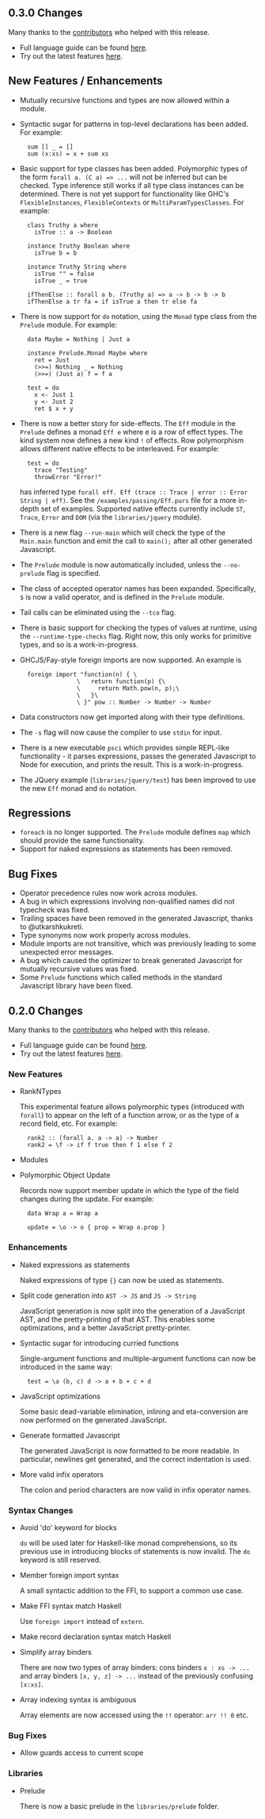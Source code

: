 ## 0.3.0 Changes

Many thanks to the [contributors](https://github.com/paf31/purescript/graphs/contributors) who helped with this release.

- Full language guide can be found [here](http://functorial.com/purescript).
- Try out the latest features [here](http://tryps.functorial.com).

## New Features / Enhancements

- Mutually recursive functions and types are now allowed within a module.
- Syntactic sugar for patterns in top-level declarations has been added. For example:

        sum [] _ = []
        sum (x:xs) = x + sum xs

- Basic support for type classes has been added. Polymorphic types of the form `forall a. (C a) => ...` will not be inferred but can be checked. Type inference still works if all type class instances can be determined. There is not yet support for functionality like GHC's `FlexibleInstances`, `FlexibleContexts` or `MultiParamTypesClasses`. For example:
 
        class Truthy a where
          isTrue :: a -> Boolean
  
        instance Truthy Boolean where
          isTrue b = b
  
        instance Truthy String where
          isTrue "" = false
          isTrue _ = true
  
        ifThenElse :: forall a b. (Truthy a) => a -> b -> b -> b
        ifThenElse a tr fa = if isTrue a then tr else fa

- There is now support for `do` notation, using the `Monad` type class from the `Prelude` module. For example:

        data Maybe = Nothing | Just a
        
        instance Prelude.Monad Maybe where
          ret = Just
          (>>=) Nothing _ = Nothing
          (>>=) (Just a) f = f a
          
        test = do
          x <- Just 1
          y <- Just 2
          ret $ x + y
          
- There is now a better story for side-effects. The `Eff` module in the `Prelude` defines a monad `Eff e` where e is a row of effect types. The kind system now defines a new kind `!` of effects. Row polymorphism allows different native effects to be interleaved. For example:

        test = do
          trace "Testing"
          throwError "Error!"
          
  has inferred type `forall eff. Eff (trace :: Trace | error :: Error String | eff)`.
  See the `/examples/passing/Eff.purs` file for a more in-depth set of examples.
  Supported native effects currently include `ST`, `Trace`, `Error` and `DOM` (via the `libraries/jquery` module).
- There is a new flag `--run-main` which will check the type of the `Main.main` function and emit the call to `main();` after all other generated Javascript.
- The `Prelude` module is now automatically included, unless the `--no-prelude` flag is specified.
- The class of accepted operator names has been expanded. Specifically, `$` is now a valid operator, and is defined in the `Prelude` module.
- Tail calls can be eliminated using the `--tco` flag.
- There is basic support for checking the types of values at runtime, using the `--runtime-type-checks` flag. Right now, this only works for primitive types, and so is a work-in-progress.
- GHCJS/Fay-style foreign imports are now supported. An example is

        foreign import "function(n) { \
                      \   return function(p) {\
                      \     return Math.pow(n, p);\
                      \   }\
                      \ }" pow :: Number -> Number -> Number
- Data constructors now get imported along with their type definitions.
- The `-s` flag will now cause the compiler to use `stdin` for input.
- There is a new executable `psci` which provides simple REPL-like functionality - it parses expressions, passes the generated Javascript to Node for execution, and prints the result. This is a work-in-progress.
- The JQuery example (`libraries/jquery/test`) has been improved to use the new `Eff` monad and `do` notation.

## Regressions

- `foreach` is no longer supported. The `Prelude` module defines `map` which should provide the same functionality.
- Support for naked expressions as statements has been removed.

## Bug Fixes

- Operator precedence rules now work across modules.
- A bug in which expressions involving non-qualified names did not typecheck was fixed.
- Trailing spaces have been removed in the generated Javascript, thanks to @utkarshkukreti.
- Type synonyms now work properly across modules.
- Module imports are not transitive, which was previously leading to some unexpected error messages.
- A bug which caused the optimizer to break generated Javascript for mutually recursive values was fixed.
- Some `Prelude` functions which called methods in the standard Javascript library have been fixed.

## 0.2.0 Changes

Many thanks to the [contributors](https://github.com/paf31/purescript/graphs/contributors) who helped with this release.

- Full language guide can be found [here](http://functorial.com/purescript).
- Try out the latest features [here](http://tryps.functorial.com).

### New Features

- RankNTypes

  This experimental feature allows polymorphic types (introduced with `forall`) to appear on the left of a function arrow, or as the type of a record field, etc. For example:
  
        rank2 :: (forall a. a -> a) -> Number
        rank2 = \f -> if f true then f 1 else f 2
  
- Modules
- Polymorphic Object Update

  Records now support member update in which the type of the field changes during the update. For example:

        data Wrap a = Wrap a
        
        update = \o -> o { prop = Wrap o.prop }

### Enhancements

- Naked expressions as statements
  
  Naked expressions of type `{}` can now be used as statements.

- Split code generation into `AST -> JS` and `JS -> String`
  
  JavaScript generation is now split into the generation of a JavaScript AST, and the pretty-printing of that AST. This enables some optimizations, and a better JavaScript pretty-printer.
  
- Syntactic sugar for introducing curried functions
  
  Single-argument functions and multiple-argument functions can now be introduced in the same way:

        test = \a (b, c) d -> a + b + c + d

- JavaScript optimizations

  Some basic dead-variable elimination, inlining and eta-conversion are now performed on the generated JavaScript.
  
- Generate formatted Javascript

  The generated JavaScript is now formatted to be more readable. In particular, newlines get generated, and the correct indentation is used.

- More valid infix operators
  
  The colon and period characters are now valid in infix operator names.

### Syntax Changes

- Avoid 'do' keyword for blocks
  
  `do` will be used later for Haskell-like monad comprehensions, so its previous use in introducing blocks of statements is now invalid. The `do` keyword is still reserved.

- Member foreign import syntax

  A small syntactic addition to the FFI, to support a common use case. 

- Make FFI syntax match Haskell
  
  Use `foreign import` instead of `extern`.

- Make record declaration syntax match Haskell
- Simplify array binders
   
  There are now two types of array binders: cons binders `x : xs -> ...` and array binders `[x, y, z] -> ...` instead of the previously confusing `[x:xs]`.

- Array indexing syntax is ambiguous

  Array elements are now accessed using the `!!` operator: `arr !! 0` etc.

### Bug Fixes

- Allow guards access to current scope

### Libraries

- Prelude

  There is now a basic prelude in the `libraries/prelude` folder.

